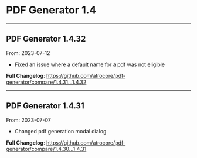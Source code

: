 # PDF Generator 1.4


---

## PDF Generator 1.4.32
From: 2023-07-12

* Fixed an issue where a default name for a pdf was not eligible

**Full Changelog**: https://github.com/atrocore/pdf-generator/compare/1.4.31...1.4.32

---

## PDF Generator 1.4.31
From: 2023-07-07

* Changed pdf generation modal dialog


**Full Changelog**: https://github.com/atrocore/pdf-generator/compare/1.4.30...1.4.31
